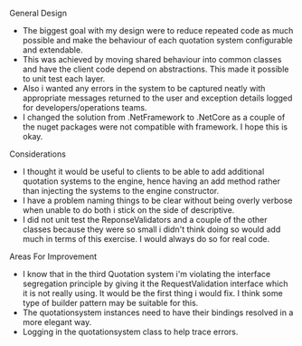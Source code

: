 General Design
- The biggest goal with my design were to reduce repeated code as much possible and make the behaviour of each quotation system configurable and extendable.
- This was achieved by moving shared behaviour into common classes and have the client code depend on abstractions. This made it possible to unit test each layer.   
- Also i wanted any errors in the system to be captured neatly with appropriate messages returned to the user and exception details logged for developers/operations teams. 
- I changed the solution from .NetFramework to .NetCore as a couple of the nuget packages were not compatible with framework. I hope this is okay. 

Considerations
- I thought it would be useful to clients to be able to add additional quotation systems to the engine, hence having an add method rather than injecting the systems to the engine constructor. 
- I have a problem naming things to be clear without being overly verbose when unable to do both i stick on the side of descriptive. 
- I did not unit test the ReponseValidators and a couple of the other classes because they were so small i didn't think doing so would add much in terms of this exercise. I would always do so for real code. 


Areas For Improvement
- I know that in the third Quotation system i'm violating the interface segregation principle by giving it the RequestValidation interface which it is not really using. It would be the first thing i would fix. I think some
  type of builder pattern may be suitable for this. 
- The quotationsystem instances need to have their bindings resolved in a more elegant way. 
- Logging in the quotationsystem class to help trace errors. 
